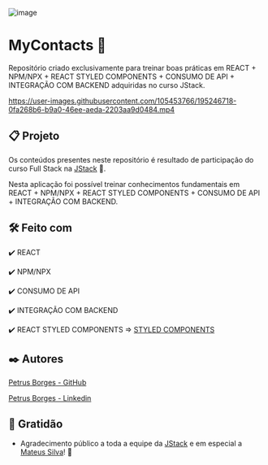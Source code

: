 ![image](https://user-images.githubusercontent.com/105453766/191643381-621a8f04-b13e-41c4-b458-31e0f8b1be43.png)

# MyContacts 🤘

Repositório criado exclusivamente para treinar boas práticas em REACT + NPM/NPX + REACT STYLED COMPONENTS + CONSUMO DE API + INTEGRAÇÃO COM BACKEND adquiridas no curso JStack.

https://user-images.githubusercontent.com/105453766/195246718-0fa268b6-b9a0-46ee-aeda-2203aa9d0484.mp4

## 📋 Projeto

Os conteúdos presentes neste repositório é resultado de participação do curso Full Stack na [JStack](https://jstack.com.br) 🤘.

Nesta aplicação foi possível treinar conhecimentos fundamentais em REACT + NPM/NPX + REACT STYLED COMPONENTS + CONSUMO DE API + INTEGRAÇÃO COM BACKEND.

## 🛠️ Feito com

✔️ REACT

✔️ NPM/NPX

✔️ CONSUMO DE API

✔️ INTEGRAÇÃO COM BACKEND

✔️ REACT STYLED COMPONENTS => [STYLED COMPONENTS](https://styled-components.com)

## ✒️ Autores

[Petrus Borges - GitHub](https://github.com/PetrusBorges)

[Petrus Borges - Linkedin](https://www.linkedin.com/in/petrusborgesmachado/)

## 🎁 Gratidão

- Agradecimento público a toda a equipe da [JStack](https://jstack.com.br) e em especial a [Mateus Silva](https://www.linkedin.com/in/mateusilva/?locale=pt_BR)! 🤘
